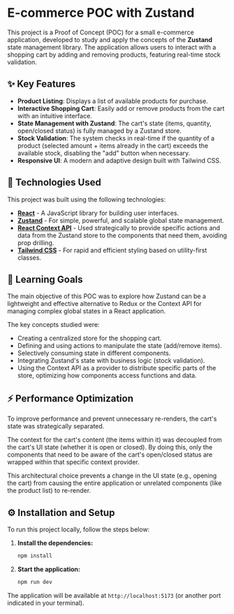 # E-commerce POC with Zustand

This project is a Proof of Concept (POC) for a small e-commerce application, developed to study and apply the concepts of the **Zustand** state management library. The application allows users to interact with a shopping cart by adding and removing products, featuring real-time stock validation.

## ✨ Key Features

-   **Product Listing**: Displays a list of available products for purchase.
-   **Interactive Shopping Cart**: Easily add or remove products from the cart with an intuitive interface.
-   **State Management with Zustand**: The cart's state (items, quantity, open/closed status) is fully managed by a Zustand store.
-   **Stock Validation**: The system checks in real-time if the quantity of a product (selected amount + items already in the cart) exceeds the available stock, disabling the "add" button when necessary.
-   **Responsive UI**: A modern and adaptive design built with Tailwind CSS.

## 🚀 Technologies Used

This project was built using the following technologies:

-   [**React**](https://reactjs.org/) - A JavaScript library for building user interfaces.
-   [**Zustand**](https://github.com/pmndrs/zustand) - For simple, powerful, and scalable global state management.
-   [**React Context API**](https://reactjs.org/docs/context.html) - Used strategically to provide specific actions and data from the Zustand store to the components that need them, avoiding prop drilling.
-   [**Tailwind CSS**](https://tailwindcss.com/) - For rapid and efficient styling based on utility-first classes.

## 🎯 Learning Goals

The main objective of this POC was to explore how Zustand can be a lightweight and effective alternative to Redux or the Context API for managing complex global states in a React application.

The key concepts studied were:
-   Creating a centralized store for the shopping cart.
-   Defining and using actions to manipulate the state (add/remove items).
-   Selectively consuming state in different components.
-   Integrating Zustand's state with business logic (stock validation).
-   Using the Context API as a provider to distribute specific parts of the store, optimizing how components access functions and data.

## ⚡ Performance Optimization

To improve performance and prevent unnecessary re-renders, the cart's state was strategically separated.

The context for the cart's content (the items within it) was decoupled from the cart's UI state (whether it is open or closed). By doing this, only the components that need to be aware of the cart's open/closed status are wrapped within that specific context provider.

This architectural choice prevents a change in the UI state (e.g., opening the cart) from causing the entire application or unrelated components (like the product list) to re-render.

## ⚙️ Installation and Setup

To run this project locally, follow the steps below:

1.  **Install the dependencies:**
    ```bash
    npm install
    ```

1.  **Start the application:**
    ```bash
    npm run dev
    ```

The application will be available at `http://localhost:5173` (or another port indicated in your terminal).
